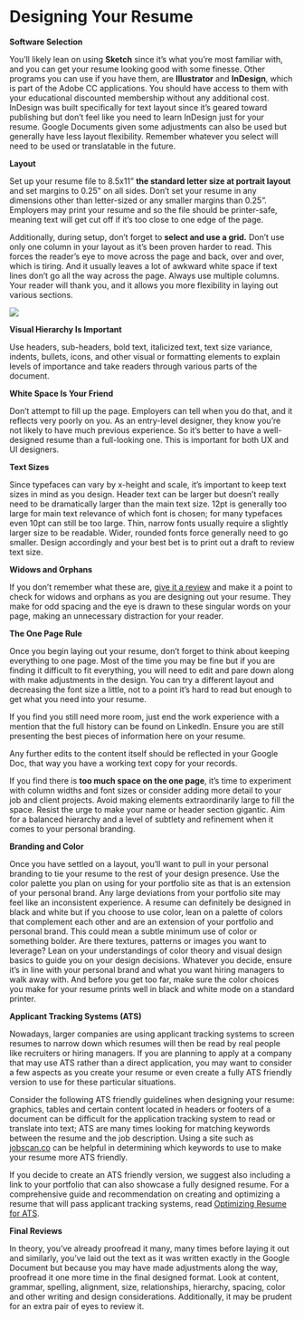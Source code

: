 # Designing Your Resume

**Software Selection**

You’ll likely lean on using **Sketch** since it’s what you’re most familiar with, and you can get your resume looking good with some finesse. Other programs you can use if you have them, are **Illustrator** and **InDesign**, which is part of the Adobe CC applications. You should have access to them with your educational discounted membership without any additional cost. InDesign was built specifically for text layout since it’s geared toward publishing but don’t feel like you need to learn InDesign just for your resume. Google Documents given some adjustments can also be used but generally have less layout flexibility. Remember whatever you select will need to be used or translatable in the future. 

**Layout**

Set up your resume file to 8.5x11” **the standard letter size at portrait layout** and set margins to 0.25” on all sides. Don’t set your resume in any dimensions other than letter-sized or any smaller margins than 0.25”. Employers may print your resume and so the file should be printer-safe, meaning text will get cut off if it’s too close to one edge of the page. 

Additionally, during setup, don’t forget to **select and use a grid.** Don’t use only one column in your layout as it’s been proven harder to read. This forces the reader’s eye to move across the page and back, over and over, which is tiring. And it usually leaves a lot of awkward white space if text lines don’t go all the way across the page. Always use multiple columns. Your reader will thank you, and it allows you more flexibility in laying out various sections.

![](https://curriculum-content.s3.amazonaws.com/design/phase6/One-Column-Resume-Example.png)

**Visual Hierarchy Is Important**

Use headers, sub-headers, bold text, italicized text, text size variance, indents, bullets, icons, and other visual or formatting elements to explain levels of importance and take readers through various parts of the document.

**White Space Is Your Friend**

Don’t attempt to fill up the page. Employers can tell when you do that, and it reflects very poorly on you. As an entry-level designer, they know you’re not likely to have much previous experience. So it’s better to have a well-designed resume than a full-looking one. This is important for both UX and UI designers.

**Text Sizes**

Since typefaces can vary by x-height and scale, it’s important to keep text sizes in mind as you design. Header text can be larger but doesn’t really need to be dramatically larger than the main text size. 12pt is generally too large for main text relevance of which font is chosen; for many typefaces even 10pt can still be too large. Thin, narrow fonts usually require a slightly larger size to be readable. Wider, rounded fonts force generally need to go smaller. Design accordingly and your best bet is to print out a draft to review text size.

**Widows and Orphans**

If you don’t remember what these are, [give it a review](https://www.wikiwand.com/en/Widows_and_orphans) and make it a point to check for widows and orphans as you are designing out your resume. They make for odd spacing and the eye is drawn to these singular words on your page, making an unnecessary distraction for your reader.

**The One Page Rule**

Once you begin laying out your resume, don’t forget to think about keeping everything to one page. Most of the time you may be fine but if you are finding it difficult to fit everything, you will need to edit and pare down along with make adjustments in the design. You can try a different layout and decreasing the font size a little, not to a point it’s hard to read but enough to get what you need into your resume. 

If you find you still need more room, just end the work experience with a mention that the full history can be found on LinkedIn. Ensure you are still presenting the best pieces of information here on your resume. 

Any further edits to the content itself should be reflected in your Google Doc, that way you have a working text copy for your records. 

If you find there is **too much space on the one page**, it’s time to experiment with column widths and font sizes or consider adding more detail to your job and client projects. Avoid making elements extraordinarily large to fill the space. Resist the urge to make your name or header section gigantic. Aim for a balanced hierarchy and a level of subtlety and refinement when it comes to your personal branding.

**Branding and Color**

Once you have settled on a layout, you’ll want to pull in your personal branding to tie your resume to the rest of your design presence. Use the color palette you plan on using for your portfolio site as that is an extension of your personal brand. Any large deviations from your portfolio site may feel like an inconsistent experience. A resume can definitely be designed in black and white but if you choose to use color, lean on a palette of colors that complement each other and are an extension of your portfolio and personal brand. This could mean a subtle minimum use of color or something bolder. Are there textures, patterns or images you want to leverage? Lean on your understandings of color theory and visual design basics to guide you on your design decisions. Whatever you decide, ensure it’s in line with your personal brand and what you want hiring managers to walk away with. And before you get too far, make sure the color choices you make for your resume prints well in black and white mode on a standard printer. 

**Applicant Tracking Systems (ATS)**

Nowadays, larger companies are using applicant tracking systems to screen resumes to narrow down which resumes will then be read by real people like recruiters or hiring managers. If you are planning to apply at a company that may use ATS rather than a direct application, you may want to consider a few aspects as you create your resume or even create a fully ATS friendly version to use for these particular situations.

Consider the following ATS friendly guidelines when designing your resume: graphics, tables and certain content located in headers or footers of a document can be difficult for the application tracking system to read or translate into text; ATS are many times looking for matching keywords between the resume and the job description. Using a site such as [jobscan.co](https://www.jobscan.co/) can be helpful in determining which keywords to use to make your resume more ATS friendly.

If you decide to create an ATS friendly version, we suggest also including a link to your portfolio that can also showcase a fully designed resume. For a comprehensive guide and recommendation on creating and optimizing a resume that will pass applicant tracking systems, read [Optimizing Resume for ATS](https://docs.google.com/document/d/1r7fSSJOFFiGy9FdatgILCAV5QQogwtdOS91kfORZxwA/edit).

**Final Reviews**

In theory, you’ve already proofread it many, many times before laying it out and similarly, you’ve laid out the text as it was written exactly in the Google Document but because you may have made adjustments along the way, proofread it one more time in the final designed format. Look at content, grammar, spelling, alignment, size, relationships, hierarchy, spacing, color and other writing and design considerations. Additionally, it may be prudent for an extra pair of eyes to review it.


